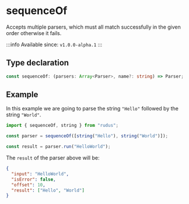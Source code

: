 # sequenceOf

Accepts multiple parsers, which must all match successfully in the given order otherwise it fails.

:::info
Available since: `v1.0.0-alpha.1`
:::

## Type declaration

```ts
const sequenceOf: (parsers: Array<Parser>, name?: string) => Parser;
```

## Example

In this example we are going to parse the string `"Hello"` followed by the string `"World"`.

```ts
import { sequenceOf, string } from "rudus";

const parser = sequenceOf([string("Hello"), string("World")]);

const result = parser.run("HelloWorld");
```

The `result` of the parser above will be:

```json
{
  "input": "HelloWorld",
  "isError": false,
  "offset": 10,
  "result": ["Hello", "World"]
}
```
